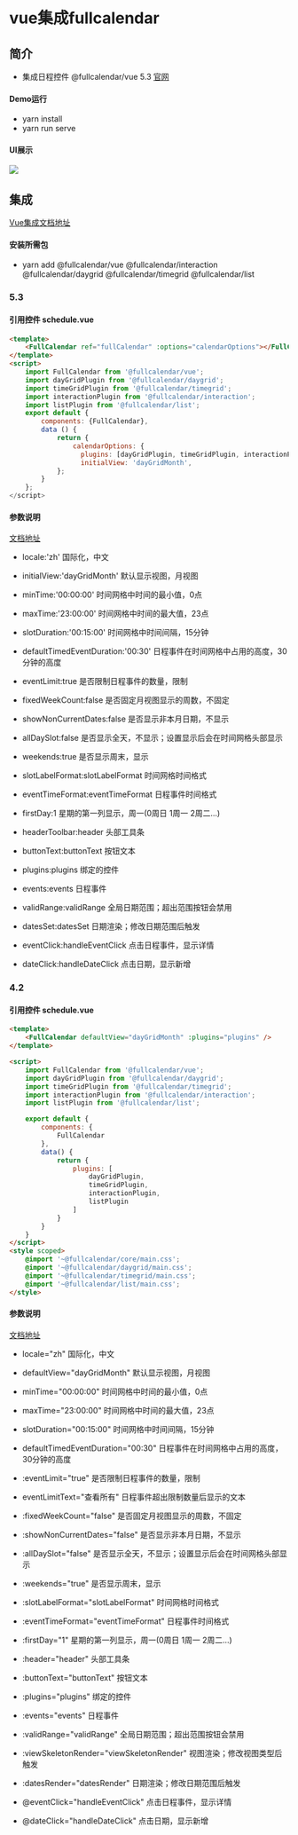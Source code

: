 
# vue集成fullcalendar
## 简介
- 集成日程控件 @fullcalendar/vue 5.3 [官网](https://fullcalendar.io/)

#### Demo运行
- yarn install
- yarn run serve

#### UI展示
![](https://cdn.jsdelivr.net/gh/luhaidong/images@v1.0/fullcalendar-demo/%E6%BC%94%E7%A4%BA1.gif)

## 集成
[Vue集成文档地址](https://fullcalendar.io/docs/vue)
#### 安装所需包
- yarn add @fullcalendar/vue @fullcalendar/interaction @fullcalendar/daygrid @fullcalendar/timegrid @fullcalendar/list

### 5.3
#### 引用控件 schedule.vue
```html
<template>
    <FullCalendar ref="fullCalendar" :options="calendarOptions"></FullCalendar>
</template>
<script>
    import FullCalendar from '@fullcalendar/vue';
    import dayGridPlugin from '@fullcalendar/daygrid';
    import timeGridPlugin from '@fullcalendar/timegrid';
    import interactionPlugin from '@fullcalendar/interaction';
    import listPlugin from '@fullcalendar/list';
    export default {
        components: {FullCalendar},
        data () {
            return {
                calendarOptions: {
                  plugins: [dayGridPlugin, timeGridPlugin, interactionPlugin, listPlugin],
                  initialView: 'dayGridMonth',
            };
        }
    };
</script>
```
#### 参数说明
[文档地址](https://fullcalendar.io/docs#toc)
- locale:'zh' 国际化，中文

- initialView:'dayGridMonth' 默认显示视图，月视图

- minTime:'00:00:00' 时间网格中时间的最小值，0点
- maxTime:'23:00:00' 时间网格中时间的最大值，23点
- slotDuration:'00:15:00' 时间网格中时间间隔，15分钟
- defaultTimedEventDuration:'00:30' 日程事件在时间网格中占用的高度，30分钟的高度

- eventLimit:true 是否限制日程事件的数量，限制

- fixedWeekCount:false 是否固定月视图显示的周数，不固定
- showNonCurrentDates:false 是否显示非本月日期，不显示

- allDaySlot:false 是否显示全天，不显示；设置显示后会在时间网格头部显示

- weekends:true 是否显示周末，显示

- slotLabelFormat:slotLabelFormat 时间网格时间格式
- eventTimeFormat:eventTimeFormat 日程事件时间格式

- firstDay:1 星期的第一列显示，周一(0周日 1周一 2周二...)
- headerToolbar:header 头部工具条

- buttonText:buttonText 按钮文本

- plugins:plugins 绑定的控件
- events:events 日程事件
- validRange:validRange 全局日期范围；超出范围按钮会禁用
- datesSet:datesSet 日期渲染；修改日期范围后触发

- eventClick:handleEventClick 点击日程事件，显示详情
- dateClick:handleDateClick 点击日期，显示新增


### 4.2
#### 引用控件 schedule.vue
```html
<template>
    <FullCalendar defaultView="dayGridMonth" :plugins="plugins" />
</template>

<script>
    import FullCalendar from '@fullcalendar/vue';
    import dayGridPlugin from '@fullcalendar/daygrid';
    import timeGridPlugin from '@fullcalendar/timegrid';
    import interactionPlugin from '@fullcalendar/interaction';
    import listPlugin from '@fullcalendar/list';

    export default {
        components: {
            FullCalendar
        },
        data() {
            return {
                plugins: [
                    dayGridPlugin,
                    timeGridPlugin,
                    interactionPlugin,
                    listPlugin
                ]
            }
        }
    }
</script>
<style scoped>
    @import '~@fullcalendar/core/main.css';
    @import '~@fullcalendar/daygrid/main.css';
    @import '~@fullcalendar/timegrid/main.css';
    @import '~@fullcalendar/list/main.css';
</style>
```

#### 参数说明
[文档地址](https://fullcalendar.io/docs#toc)
- locale="zh" 国际化，中文

- defaultView="dayGridMonth" 默认显示视图，月视图

- minTime="00:00:00" 时间网格中时间的最小值，0点
- maxTime="23:00:00" 时间网格中时间的最大值，23点
- slotDuration="00:15:00" 时间网格中时间间隔，15分钟
- defaultTimedEventDuration="00:30" 日程事件在时间网格中占用的高度，30分钟的高度

- :eventLimit="true" 是否限制日程事件的数量，限制
- eventLimitText="查看所有" 日程事件超出限制数量后显示的文本

- :fixedWeekCount="false" 是否固定月视图显示的周数，不固定
- :showNonCurrentDates="false" 是否显示非本月日期，不显示

- :allDaySlot="false" 是否显示全天，不显示；设置显示后会在时间网格头部显示

- :weekends="true" 是否显示周末，显示

- :slotLabelFormat="slotLabelFormat" 时间网格时间格式
- :eventTimeFormat="eventTimeFormat" 日程事件时间格式

- :firstDay="1" 星期的第一列显示，周一(0周日 1周一 2周二...)
- :header="header" 头部工具条

- :buttonText="buttonText" 按钮文本

- :plugins="plugins" 绑定的控件
- :events="events" 日程事件
- :validRange="validRange" 全局日期范围；超出范围按钮会禁用
- :viewSkeletonRender="viewSkeletonRender" 视图渲染；修改视图类型后触发
- :datesRender="datesRender" 日期渲染；修改日期范围后触发

- @eventClick="handleEventClick" 点击日程事件，显示详情
- @dateClick="handleDateClick" 点击日期，显示新增


